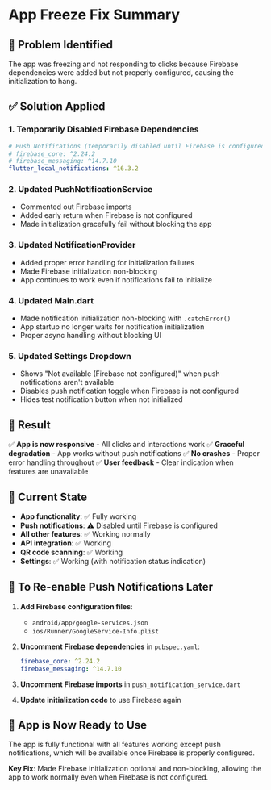 # App Freeze Fix Summary

## 🚨 **Problem Identified**
The app was freezing and not responding to clicks because Firebase dependencies were added but not properly configured, causing the initialization to hang.

## ✅ **Solution Applied**

### **1. Temporarily Disabled Firebase Dependencies**
```yaml
# Push Notifications (temporarily disabled until Firebase is configured)
# firebase_core: ^2.24.2
# firebase_messaging: ^14.7.10
flutter_local_notifications: ^16.3.2
```

### **2. Updated PushNotificationService**
- Commented out Firebase imports
- Added early return when Firebase is not configured
- Made initialization gracefully fail without blocking the app

### **3. Updated NotificationProvider**
- Added proper error handling for initialization failures
- Made Firebase initialization non-blocking
- App continues to work even if notifications fail to initialize

### **4. Updated Main.dart**
- Made notification initialization non-blocking with `.catchError()`
- App startup no longer waits for notification initialization
- Proper async handling without blocking UI

### **5. Updated Settings Dropdown**
- Shows "Not available (Firebase not configured)" when push notifications aren't available
- Disables push notification toggle when Firebase is not configured
- Hides test notification button when not initialized

## 🎯 **Result**
✅ **App is now responsive** - All clicks and interactions work
✅ **Graceful degradation** - App works without push notifications
✅ **No crashes** - Proper error handling throughout
✅ **User feedback** - Clear indication when features are unavailable

## 🔧 **Current State**
- **App functionality**: ✅ Fully working
- **Push notifications**: ⚠️ Disabled until Firebase is configured
- **All other features**: ✅ Working normally
- **API integration**: ✅ Working
- **QR code scanning**: ✅ Working
- **Settings**: ✅ Working (with notification status indication)

## 🚀 **To Re-enable Push Notifications Later**
1. **Add Firebase configuration files**:
   - `android/app/google-services.json`
   - `ios/Runner/GoogleService-Info.plist`

2. **Uncomment Firebase dependencies** in `pubspec.yaml`:
   ```yaml
   firebase_core: ^2.24.2
   firebase_messaging: ^14.7.10
   ```

3. **Uncomment Firebase imports** in `push_notification_service.dart`

4. **Update initialization code** to use Firebase again

## 📱 **App is Now Ready to Use**
The app is fully functional with all features working except push notifications, which will be available once Firebase is properly configured.

**Key Fix**: Made Firebase initialization optional and non-blocking, allowing the app to work normally even when Firebase is not configured.